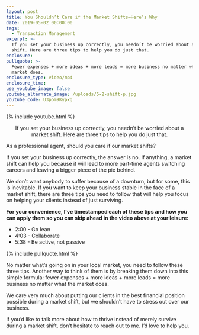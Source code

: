```yaml
---
layout: post
title: You Shouldn’t Care if the Market Shifts—Here’s Why
date: 2019-05-02 00:00:00
tags:
  - Transaction Management
excerpt: >-
  If you set your business up correctly, you needn’t be worried about a market
  shift. Here are three tips to help you do just that.
enclosure:
pullquote: >-
  Fewer expenses + more ideas + more leads = more business no matter what the
  market does.
enclosure_type: video/mp4
enclosure_time:
use_youtube_image: false
youtube_alternate_image: /uploads/5-2-shift-p.jpg
youtube_code: U3pom9Kypxg
---
```


{% include youtube.html %}

<center>If you set your business up correctly, you needn’t be worried about a market shift. Here are three tips to help you do just that.</center>

As a professional agent, should you care if our market shifts?

If you set your business up correctly, the answer is no. If anything, a market shift can help you because it will lead to more part-time agents switching careers and leaving a bigger piece of the pie behind.

We don’t want anybody to suffer because of a downturn, but for some, this is inevitable. If you want to keep your business stable in the face of a market shift, there are three tips you need to follow that will help you focus on helping your clients instead of just surviving.

**For your convenience, I’ve timestamped each of these tips and how you can apply them so you can skip ahead in the video above at your leisure:**

* 2:00 - Go lean
* 4:03 - Collaborate
* 5:38 - Be active, not passive

{% include pullquote.html %}

No matter what’s going on in your local market, you need to follow these three tips. Another way to think of them is by breaking them down into this simple formula: fewer expenses + more ideas + more leads = more business no matter what the market does.

We care very much about putting our clients in the best financial position possible during a market shift, but we shouldn’t have to stress out over our business.

If you’d like to talk more about how to thrive instead of merely survive during a market shift, don’t hesitate to reach out to me. I’d love to help you.